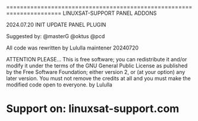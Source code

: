 ======================================================================
LINUXSAT-SUPPORT PANEL ADDONS

2024.07.20 INIT UPDATE PANEL PLUGIN

Suggested by:
@masterG
@oktus
@pcd

All code was rewritten 
by Lululla
maintener
20240720

ATTENTION PLEASE...
This is free software; you can redistribute it and/or modify it under
the terms of the GNU General Public License as published by the Free
Software Foundation; either version 2, or (at your option) any later
version.
You must not remove the credits at
all and you must make the modified
code open to everyone. by Lululla

Support on:
linuxsat-support.com
======================================================================
